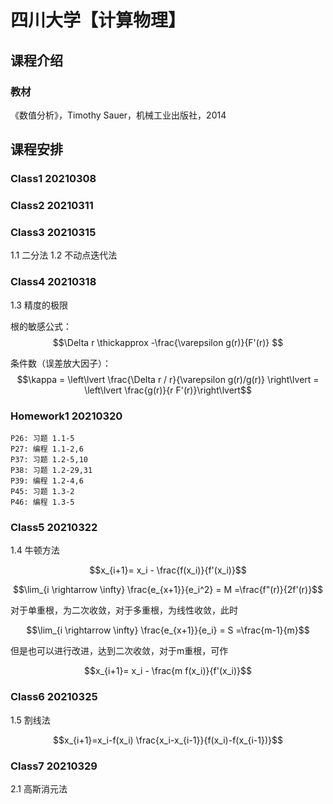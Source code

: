 # 四川大学【计算物理】

## 课程介绍

### 教材
《数值分析》，Timothy Sauer，机械工业出版社，2014

## 课程安排

### Class1 20210308

### Class2 20210311

### Class3 20210315

1.1 二分法
1.2 不动点迭代法

### Class4 20210318

1.3 精度的极限

根的敏感公式：
$$\Delta r \thickapprox -\frac{\varepsilon g(r)}{F'(r)} $$

条件数（误差放大因子）：
$$\kappa = \left\lvert \frac{\Delta r / r}{\varepsilon g(r)/g(r)} \right\lvert = \left\lvert \frac{g(r)}{r F'(r)}\right\lvert$$

### Homework1 20210320

    P26: 习题 1.1-5
    P27: 编程 1.1-2,6
    P37: 习题 1.2-5,10
    P38: 习题 1.2-29,31
    P39: 编程 1.2-4,6
    P45: 习题 1.3-2
    P46: 编程 1.3-5

### Class5 20210322 

1.4 牛顿方法 

$$x_{i+1}= x_i - \frac{f(x_i)}{f'(x_i)}$$

$$\lim_{i \rightarrow \infty} \frac{e_{x+1}}{e_i^2} = M =\frac{f"(r)}{2f'(r)}$$

对于单重根，为二次收敛，对于多重根，为线性收敛，此时

$$\lim_{i \rightarrow \infty} \frac{e_{x+1}}{e_i} = S =\frac{m-1}{m}$$

但是也可以进行改进，达到二次收敛，对于m重根，可作

$$x_{i+1}= x_i - \frac{m f(x_i)}{f'(x_i)}$$



### Class6 20210325

1.5 割线法

$$x_{i+1}=x_i-f(x_i) \frac{x_i-x_{i-1}}{f(x_i)-f(x_{i-1})}$$

### Class7 20210329

2.1 高斯消元法